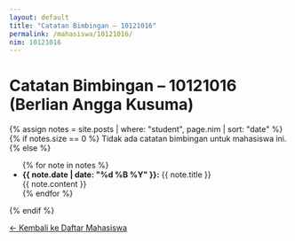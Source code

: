 ```yaml
---
layout: default
title: "Catatan Bimbingan – 10121016"
permalink: /mahasiswa/10121016/
nim: 10121016
---
```


# Catatan Bimbingan – 10121016 (Berlian Angga Kusuma)

{% assign notes = site.posts | where: "student", page.nim | sort: "date" %}
{% if notes.size == 0 %}
Tidak ada catatan bimbingan untuk mahasiswa ini.
{% else %}
<ul>
  {% for note in notes %}
  <li>
    <strong>{{ note.date | date: "%d %B %Y" }}:</strong> {{ note.title }}  
    <div>{{ note.content }}</div>
  </li>
  {% endfor %}
</ul>
{% endif %}

[← Kembali ke Daftar Mahasiswa](/skripsi/mahasiswa/)
